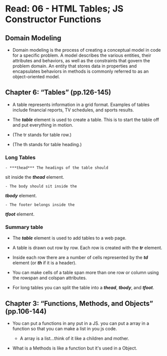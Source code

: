 # Read: 06 - HTML Tables; JS Constructor Functions

## Domain Modeling

- Domain modeling is the process of creating a conceptual model in code for a specific problem. A model describes the various entities, their attributes and behaviors, as well as the constraints that govern the problem domain. An entity that stores data in properties and encapsulates behaviors in methods is commonly referred to as an object-oriented model.

## Chapter 6: “Tables” (pp.126-145)

- A table represents information in a grid format.
  Examples of tables include financial reports, TV
  schedules, and sports results.

- The **_table_** element is used to create a table. This is to start the table off and put everything in motion.

- (The tr stands for table row.)

- (The th stands for table heading.)

### Long Tables

    - ***thead*** The headings of the table should

sit inside the **_thead_** element.

    - The body should sit inside the

**_tbody_** element.

    - The footer belongs inside the

**_tfoot_** element.

### Summary table

- The **_table_** element is used to add tables to a web
  page.

- A table is drawn out row by row. Each row is created
  with the **_tr_** element.

- Inside each row there are a number of cells
  represented by the **_td_** element (or **_th_** if it is a
  header).

- You can make cells of a table span more than one row
  or column using the rowspan and colspan attributes.

- For long tables you can split the table into a **_thead_**,
  **_tbody_**, and **_tfoot_**.

## Chapter 3: “Functions, Methods, and Objects” (pp.106-144)

- You can put a functions in any put in a JS. you can put a array in a function so that you can make a list in you js code.

  - A array is a list...think of it like a children and mother.

- What is a Methods is like a function but it's used in a Object.

